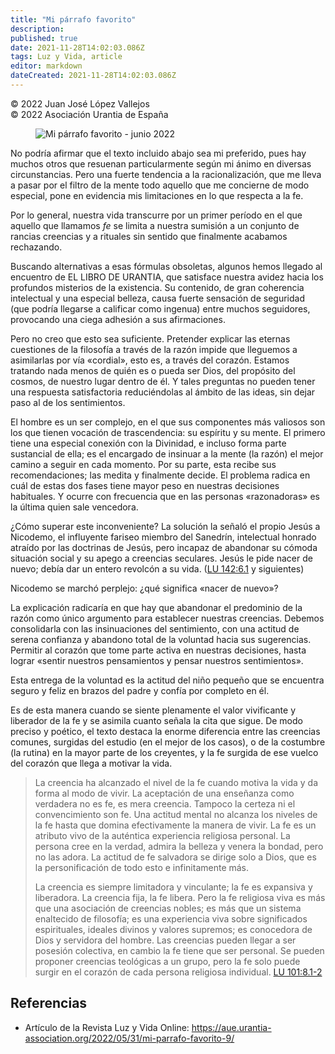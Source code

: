 ```yaml
---
title: "Mi párrafo favorito"
description: 
published: true
date: 2021-11-28T14:02:03.086Z
tags: Luz y Vida, article
editor: markdown
dateCreated: 2021-11-28T14:02:03.086Z
---
```


<p class="v-card v-sheet theme--light grey lighten-3 px-2">© 2022 Juan José López Vallejos<br>© 2022 Asociación Urantia de España</p>

<figure id="Figure_1" class="image urantiapedia">
<img src="../../../output/wikijs/image/article/Luz_y_Vida/LyV_2022_06/Mi-parrafo-favorito-jun-2022.jpg" alt="Mi párrafo favorito - junio 2022">
</figure>

No podría afirmar que el texto incluido abajo sea mi preferido, pues hay muchos otros que resuenan particularmente según mi ánimo en diversas circunstancias. Pero una fuerte tendencia a la racionalización, que me lleva a pasar por el filtro de la mente todo aquello que me concierne de modo especial, pone en evidencia mis limitaciones en lo que respecta a la fe.

Por lo general, nuestra vida transcurre por un primer período en el que aquello que llamamos _fe_ se limita a nuestra sumisión a un conjunto de rancias creencias y a rituales sin sentido que finalmente acabamos rechazando.

Buscando alternativas a esas fórmulas obsoletas, algunos hemos llegado al encuentro de EL LIBRO DE URANTIA, que satisface nuestra avidez hacia los profundos misterios de la existencia. Su contenido, de gran coherencia intelectual y una especial belleza, causa fuerte sensación de seguridad (que podría llegarse a calificar como ingenua) entre muchos seguidores, provocando una ciega adhesión a sus afirmaciones.

Pero no creo que esto sea suficiente. Pretender explicar las eternas cuestiones de la filosofía a través de la razón impide que lleguemos a asimilarlas por vía «cordial», esto es, a través del corazón. Estamos tratando nada menos de quién es o pueda ser Dios, del propósito del cosmos, de nuestro lugar dentro de él. Y tales preguntas no pueden tener una respuesta satisfactoria reduciéndolas al ámbito de las ideas, sin dejar paso al de los sentimientos.

El hombre es un ser complejo, en el que sus componentes más valiosos son los que tienen vocación de trascendencia: su espíritu y su mente. El primero tiene una especial conexión con la Divinidad, e incluso forma parte sustancial de ella; es el encargado de insinuar a la mente (la razón) el mejor camino a seguir en cada momento. Por su parte, esta recibe sus recomendaciones; las medita y finalmente decide. El problema radica en cuál de estas dos fases tiene mayor peso en nuestras decisiones habituales. Y ocurre con frecuencia que en las personas «razonadoras» es la última quien sale vencedora.

¿Cómo superar este inconveniente? La solución la señaló el propio Jesús a Nicodemo, el influyente fariseo miembro del Sanedrín, intelectual honrado atraído por las doctrinas de Jesús, pero incapaz de abandonar su cómoda situación social y su apego a creencias seculares. Jesús le pide nacer de nuevo; debía dar un entero revolcón a su vida. ([LU 142:6.1](/es/The_Urantia_Book/142#p6_1) y siguientes)

Nicodemo se marchó perplejo: ¿qué significa «nacer de nuevo»?

La explicación radicaría en que hay que abandonar el predominio de la razón como único argumento para establecer nuestras creencias. Debemos consolidarla con las insinuaciones del sentimiento, con una actitud de serena confianza y abandono total de la voluntad hacia sus sugerencias. Permitir al corazón que tome parte activa en nuestras decisiones, hasta lograr «sentir nuestros pensamientos y pensar nuestros sentimientos».

Esta entrega de la voluntad es la actitud del niño pequeño que se encuentra seguro y feliz en brazos del padre y confía por completo en él.

Es de esta manera cuando se siente plenamente el valor vivificante y liberador de la fe y se asimila cuanto señala la cita que sigue. De modo preciso y poético, el texto destaca la enorme diferencia entre las creencias comunes, surgidas del estudio (en el mejor de los casos), o de la costumbre (la rutina) en la mayor parte de los creyentes, y la fe surgida de ese vuelco del corazón que llega a motivar la vida.

> La creencia ha alcanzado el nivel de la fe cuando motiva la vida y da forma al modo de vivir. La aceptación de una enseñanza como verdadera no es fe, es mera creencia. Tampoco la certeza ni el convencimiento son fe. Una actitud mental no alcanza los niveles de la fe hasta que domina efectivamente la manera de vivir. La fe es un atributo vivo de la auténtica experiencia religiosa personal. La persona cree en la verdad, admira la belleza y venera la bondad, pero no las adora. La actitud de fe salvadora se dirige solo a Dios, que es la personificación de todo esto e infinitamente más.
> 
> La creencia es siempre limitadora y vinculante; la fe es expansiva y liberadora. La creencia fija, la fe libera. Pero la fe religiosa viva es más que una asociación de creencias nobles; es más que un sistema enaltecido de filosofía; es una experiencia viva sobre significados espirituales, ideales divinos y valores supremos; es conocedora de Dios y servidora del hombre. Las creencias pueden llegar a ser posesión colectiva, en cambio la fe tiene que ser personal. Se pueden proponer creencias teológicas a un grupo, pero la fe solo puede surgir en el corazón de cada persona religiosa individual. [LU 101:8.1-2](/es/The_Urantia_Book/101#p8_1)

## Referencias

- Artículo de la Revista Luz y Vida Online: https://aue.urantia-association.org/2022/05/31/mi-parrafo-favorito-9/